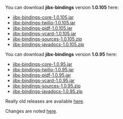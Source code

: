 You can download **jibx-bindings** version **1.0.105** here:
  * [jibx-bindings-core-1.0.105.jar](https://s3.amazonaws.com/archie-public/jibx-bindings/jibx-bindings-core-1.0.105.jar)
  * [jibx-bindings-twilio-1.0.105.jar](https://s3.amazonaws.com/archie-public/jibx-bindings/jibx-bindings-twilio-1.0.105.jar)
  * [jibx-bindings-pidf-1.0.105.jar](https://s3.amazonaws.com/archie-public/jibx-bindings/jibx-bindings-pidf-1.0.105.jar)
  * [jibx-bindings-vcard-1.0.105.jar](https://s3.amazonaws.com/archie-public/jibx-bindings/jibx-bindings-vcard-1.0.105.jar)
  * [jibx-bindings-sources-1.0.105.zip](https://s3.amazonaws.com/archie-public/jibx-bindings/jibx-bindings-sources-1.0.105.zip)
  * [jibx-bindings-javadocs-1.0.105.zip](https://s3.amazonaws.com/archie-public/jibx-bindings/jibx-bindings-javadocs-1.0.105.zip)

You can download **jibx-bindings** version **1.0.95** here:
  * [jibx-bindings-core-1.0.95.jar](https://s3.amazonaws.com/archie-public/jibx-bindings/jibx-bindings-core-1.0.95.jar)
  * [jibx-bindings-twilio-1.0.95.jar](https://s3.amazonaws.com/archie-public/jibx-bindings/jibx-bindings-twilio-1.0.95.jar)
  * [jibx-bindings-pidf-1.0.95.jar](https://s3.amazonaws.com/archie-public/jibx-bindings/jibx-bindings-pidf-1.0.95.jar)
  * [jibx-bindings-vcard-1.0.95.jar](https://s3.amazonaws.com/archie-public/jibx-bindings/jibx-bindings-vcard-1.0.95.jar)
  * [jibx-bindings-sources-1.0.95.zip](https://s3.amazonaws.com/archie-public/jibx-bindings/jibx-bindings-sources-1.0.95.zip)
  * [jibx-bindings-javadocs-1.0.95.zip](https://s3.amazonaws.com/archie-public/jibx-bindings/jibx-bindings-javadocs-1.0.95.zip)

Really old releases are available [here](https://code.google.com/p/jibx-bindings/downloads/list?can=1&q=&colspec=Filename+Summary+Uploaded+ReleaseDate+Size+DownloadCount).

Changes are noted [here](http://jibx-bindings.googlecode.com/svn/trunk/CHANGES.txt).